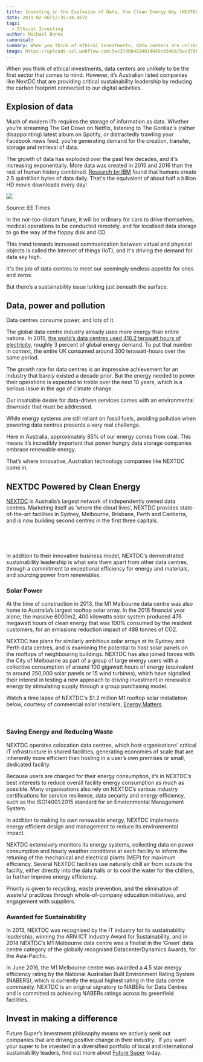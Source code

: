 ```yaml
---
title: Investing in the Explosion of Data, the Clean Energy Way (NEXTDC Profile)
date: 2019-02-06T12:35:24.467Z
tags: 
  - Ethical Investing
author: Michael Bones
canonical: 
summary: When you think of ethical investments, data centers are unlikely to be the first sector that comes to mind. However, it’s Australian listed companies like NEXTDC that are providing critical sustainability leadership by reducing the carbon footprint connected to our digital activities.
image: https://uploads-ssl.webflow.com/5ec37dbb4834014045cd346d/5ec37dbc4834018790cd3e27_DataCentreWoman-compressor%20(1).jpeg
---
```


When you think of ethical investments, data centers are unlikely to be the first sector that comes to mind. However, it’s Australian listed companies like NextDC that are providing critical sustainability leadership by reducing the carbon footprint connected to our digital activities.

**Explosion of data**
---------------------

Much of modern life requires the storage of information as data. Whether you’re streaming The Get Down on Netflix, listening to The Gorillaz's (rather disappointing) latest album on Spotify, or distractedly trawling your Facebook news feed, you’re generating demand for the creation, transfer, storage and retrieval of data.

The growth of data has exploded over the past few decades, and it's increasing exponentially. More data was created in 2015 and 2016 than the rest of human history combined. [Research by IBM](http://www.eetimes.com/author.asp?section_id=36&doc_id=1330462) found that humans create 2.5 quintillion bytes of data daily. That's the equivalent of about half a billion HD movie downloads every day!

![](https://uploads-ssl.webflow.com/5ec37dbb4834014045cd346d/5ec37dbc4834011d6ecd3daf_download%20(1).jpg)

Source: EE Times

In the not-too-distant future, it will be ordinary for cars to drive themselves, medical operations to be conducted remotely, and for localised data storage to go the way of the floppy disk and CD. 

This trend towards increased communication between virtual and physical objects is called the Internet of things (IoT), and it's driving the demand for data sky high.

It's the job of data centres to meet our seemingly endless appetite for ones and zeros. 

But there’s a sustainability issue lurking just beneath the surface.

**Data, power and pollution**
-----------------------------

Data centres consume power, and lots of it. 

The global data centre industry already uses more energy than entire nations. In 2015, [the world’s data centres used 416.2 terawatt hours of electricity](http://ind.pn/1Pv6YcZ), roughly 3 percent of global energy demand. To put that number in context, the entire UK consumed around 300 terawatt-hours over the same period. 

The growth rate for data centres is an impressive achievement for an industry that barely existed a decade prior. But the energy needed to power their operations is expected to treble over the next 10 years, which is a serious issue in the age of climate change.

Our insatiable desire for data-driven services comes with an environmental downside that must be addressed.

While energy systems are still reliant on fossil fuels, avoiding pollution when powering data centres presents a very real challenge.

Here in Australia, approximately 85% of our energy comes from coal. This means it’s incredibly important that power hungry data storage companies embrace renewable energy.

That’s where innovative, Australian technology companies like NEXTDC come in.

**NEXTDC Powered by Clean Energy**
----------------------------------

[NEXTDC](https://www.nextdc.com/) is Australia’s largest network of independently owned data centres. Marketing itself as ‘where the cloud lives’, NEXTDC provides state-of-the-art facilities in Sydney, Melbourne, Brisbane, Perth and Canberra, and is now building second centres in the first three capitals.

 

‍

In addition to their innovative business model, NEXTDC’s demonstrated sustainability leadership is what sets them apart from other data centres, through a commitment to exceptional efficiency for energy and materials, and sourcing power from renewables.

### Solar Power

At the time of construction in 2013, the M1 Melbourne data centre was also home to Australia’s largest rooftop solar array. In the 2016 financial year alone, the massive 6000m2, 400 kilowatts solar system produced 476 megawatt hours of clean energy that was 100% consumed by the resident customers, for an emissions reduction impact of 488 tonnes of CO2.

NEXTDC has plans for similarly ambitious solar arrays at its Sydney and Perth data centres, and is examining the potential to host solar panels on the rooftops of neighbouring buildings. NEXTDC has also joined forces with the City of Melbourne as part of a group of large energy users with a collective consumption of around 100 gigawatt hours of energy (equivalent to around 250,000 solar panels or 15 wind turbines), which have signalled their interest in testing a new approach to driving investment in renewable energy by stimulating supply through a group purchasing model.

Watch a time lapse of NEXTDC's $1.2 million M1 rooftop solar installation below, courtesy of commercial solar installers, [Energy Matters](http://www.energymatters.com.au/).

 

### Saving Energy and Reducing Waste

NEXTDC operates colocation data centres, which host organisations’ critical IT infrastructure in shared facilities, generating economies of scale that are inherently more efficient than hosting in a user’s own premises or small, dedicated facility.

Because users are charged for their energy consumption, it’s in NEXTDC’s best interests to reduce overall facility energy consumption as much as possible. Many organisations also rely on NEXTDC’s various industry certifications for service resilience, data security and energy efficiency, such as the ISO14001:2015 standard for an Environmental Management System.

In addition to making its own renewable energy, NEXTDC implements energy efficient design and management to reduce its environmental impact.

NEXTDC extensively monitors its energy systems, collecting data on power consumption and hourly weather conditions at each facility to inform the retuning of the mechanical and electrical plants (MEP) for maximum efficiency. Several NEXTDC facilities use naturally chill air from outside the facility, either directly into the data halls or to cool the water for the chillers, to further improve energy efficiency.

Priority is given to recycling, waste prevention, and the elimination of wasteful practices through whole-of-company education initiatives, and engagement with suppliers.

### Awarded for Sustainability

In 2013, NEXTDC was recognised by the IT industry for its sustainability leadership, winning the ARN ICT Industry Award for Sustainability, and in 2014 NEXTDC’s M1 Melbourne data centre was a finalist in the ‘Green’ data centre category of the globally recognised DatacenterDynamics Awards, for the Asia-Pacific.

In June 2016, the M1 Melbourne centre was awarded a 4.5 star energy efficiency rating by the National Australian Built Environment Rating System (NABERS), which is currently the equal highest rating in the data centre community. NEXTDC is an original signatory to NABERs for Data Centres and is committed to achieving NABERs ratings across its greenfield facilities.

Invest in making a difference
-----------------------------

Future Super’s investment philosophy means we actively seek out companies that are driving positive change in their industry.  If you want your super to be invested in a diversified portfolio of local and international sustainability leaders, find out more about [Future Super](/switch/join-future-super) today.

